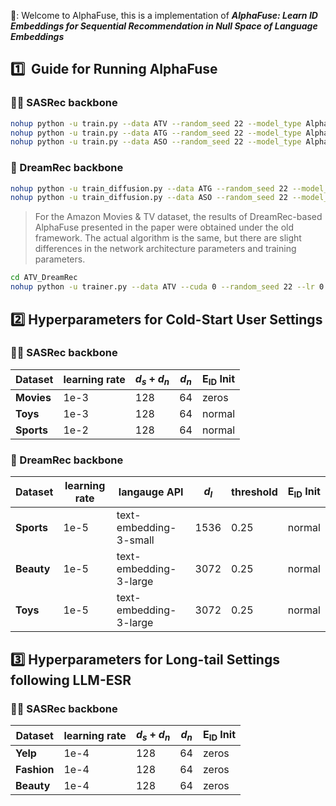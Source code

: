 🐡: Welcome to AlphaFuse, this is a implementation of ***AlphaFuse: Learn ID Embeddings for Sequential
Recommendation in Null Space of Language Embeddings***

## :one:  ​ Guide for Running AlphaFuse



### :walking_man: SASRec backbone

```sh
nohup python -u train.py --data ATV --random_seed 22 --model_type AlphaFuse --cuda 0 --language_model_type 3small --ID_embs_init_type zeros --hidden_dim 128 --null_dim 64 --lr 0.001 -loss_type infoNCE --neg_ratio 64  > ./log/ATV_SASRec_AlphaFuse_rs22_dim128null64_infoNCE64_lr3 2>&1 &
nohup python -u train.py --data ATG --random_seed 22 --model_type AlphaFuse --cuda 1 --language_model_type 3large --ID_embs_init_type normal --hidden_dim 128 --null_dim 64 --lr 0.001 -loss_type infoNCE --neg_ratio 64  > ./log/ATG_SASRec_AlphaFuse_rs22_dim128null64_infoNCE64_lr3 2>&1 &
nohup python -u train.py --data ASO --random_seed 22 --model_type AlphaFuse --cuda 2 --language_model_type 3large --ID_embs_init_type normal --hidden_dim 128 --null_dim 64 --lr 0.01 -loss_type infoNCE --neg_ratio 64  > ./log/ASO_SASRec_AlphaFuse_rs22_dim128null64_infoNCE64_lr2 2>&1 &
```

### :runner: DreamRec backbone

```sh
nohup python -u train_diffusion.py --data ATG --random_seed 22 --model_type AlphaFuse --cuda 1 --language_model_type 3large --null_thres 0.25 --hidden_dim 3072 --lr 0.00001  > ./log/ATG_DreamRec_AlphaFuse_rs22_dim3072null0.25_lr5 2>&1 &
nohup python -u train_diffusion.py --data ASO --random_seed 22 --model_type AlphaFuse --cuda 2 --language_model_type 3large --null_thres 0.25 --hidden_dim 3072 --lr 0.00001  > ./log/ASO_DreamRec_AlphaFuse_rs22_dim3072null0.25_lr5 2>&1 &
```
> For the Amazon Movies & TV dataset, the results of DreamRec-based AlphaFuse presented in the paper were obtained under the old framework. The actual algorithm is the same, but there are slight differences in the network architecture parameters and training parameters.
```sh
cd ATV_DreamRec
nohup python -u trainer.py --data ATV --cuda 0 --random_seed 22 --lr 0.00001 --timesteps 2000 --emb_type 3small --trans_type Null --null_thres 0.25 --emb_std 40 --beta_start 0.0001 --beta_end 0.02 --linespace 100 --beta_sche linear --w 5.0  > ./log/ATV_AlphaFuse_rs22_Null0.25_TU+ID_CF5_lr5 2>&1 &
```

## :two: Hyperparameters for Cold-Start User Settings

### :walking_man: SASRec backbone

| Dataset    | learning rate | $d_s+d_n$    | $d_n$  | $\mathbf{E}_\text{ID}$ Init |
| ---------- | ------------- | ------------ | ------ | ----------------- |
| **Movies** | 1e-3          | 128           | 64    |      zeros        |
| **Toys**   | 1e-3          | 128           | 64    |      normal       |
| **Sports** | 1e-2          | 128           | 64    |      normal       |

### :runner: DreamRec backbone

| Dataset    | learning rate | langauge API | $d_l$  | threshold    | $\mathbf{E}_\text{ID}$ Init |
| ---------- | ------------- | ------------ | ------ | ---- | -------------- |
| **Sports** | 1e-5          |  text-embedding-3-small    | 1536    | 0.25    | normal          |
| **Beauty** | 1e-5          | text-embedding-3-large     | 3072    | 0.25    | normal           |
| **Toys**   | 1e-5          | text-embedding-3-large     | 3072    | 0.25    | normal           |

## :three: Hyperparameters for Long-tail Settings following LLM-ESR

### :walking_man: SASRec backbone

| Dataset    | learning rate | $d_s+d_n$    | $d_n$  | $\mathbf{E}_\text{ID}$ Init |
| ---------- | ------------- | ------------ | ------ | ----------------- |
| **Yelp**   | 1e-4          | 128           | 64    |      zeros       |
| **Fashion**| 1e-4          | 128           | 64    |      zeros       |
| **Beauty** | 1e-4          | 128           | 64    |      zeros        |
